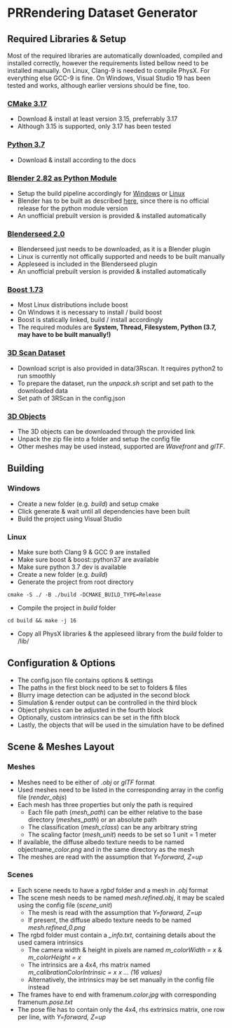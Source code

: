 # PRRendering Dataset Generator

## Required Libraries & Setup
Most of the required libraries are automatically downloaded, compiled and installed correctly, however the requirements listed bellow need to be installed manually. On Linux, Clang-9 is needed to compile PhysX. For everything else GCC-9 is fine. On Windows, Visual Studio 19 has been tested and works, although earlier versions should be fine, too.

### [CMake 3.17](https://cmake.org/download/)
- Download & install at least version 3.15, preferrably 3.17
- Although 3.15 is supported, only 3.17 has been tested

### [Python 3.7](https://www.python.org/downloads/release/python-377/)
- Download & install according to the docs

### [Blender 2.82 as Python Module](https://wiki.blender.org/wiki/Building_Blender)
- Setup the build pipeline accordingly for [Windows](https://wiki.blender.org/wiki/Building_Blender/Windows) or [Linux](https://wiki.blender.org/wiki/Building_Blender/Linux)
- Blender has to be built as described [here](https://wiki.blender.org/wiki/Building_Blender/Other/BlenderAsPyModule), since there is no official release for the python module version
- An unofficial prebuilt version is provided & installed automatically

### [Blenderseed 2.0](https://github.com/appleseedhq/blenderseed/releases)
- Blenderseed just needs to be downloaded, as it is a Blender plugin 
- Linux is currently not offically supported and needs to be built manually
- Appleseed is included in the Blenderseed plugin
- An unofficial prebuilt version is provided & installed automatically

### [Boost 1.73](https://www.boost.org/)
- Most Linux distributions include boost
- On Windows it is necessary to install / build boost
- Boost is statically linked, build / install accordingly
- The required modules are **System, Thread, Filesystem, Python (3.7, may have to be built manually!)**

### [3D Scan Dataset](https://waldjohannau.github.io/RIO/)
- Download script is also provided in data/3Rscan. It requires python2 to run smoothly
- To prepare the dataset, run the _unpack.<span></span>sh_ script and set path to the downloaded data
- Set path of 3RScan in the config.json

### [3D Objects](https://www.alexanderepple.de/pr-rendering-objects-download/)
- The 3D objects can be downloaded through the provided link
- Unpack the zip file into a folder and setup the config file
- Other meshes may be used instead, supported are _Wavefront_ and _glTF_.

## Building

### Windows
- Create a new folder (e.g. _build_) and setup cmake
- Click generate & wait until all dependencies have been built
- Build the project using Visual Studio

### Linux
- Make sure both Clang 9 & GCC 9 are installed
- Make sure boost & boost::python37 are available
- Make sure python 3.7 dev is available
- Create a new folder (e.g. _build_)
- Generate the project from root directory
```shell
cmake -S ./ -B ./build -DCMAKE_BUILD_TYPE=Release
```
- Compile the project in _build_ folder
```shell
cd build && make -j 16
```
- Copy all PhysX libraries & the appleseed library from the _build_ folder to /lib/

## Configuration & Options
- The config.json file contains options & settings
- The paths in the first block need to be set to folders & files
- Blurry image detection can be adjusted in the second block
- Simulation & render output can be controlled in the third block
- Object physics can be adjusted in the fourth block
- Optionally, custom intrinsics can be set in the fifth block
- Lastly, the objects that will be used in the simulation have to be defined

## Scene & Meshes Layout

### Meshes
- Meshes need to be either of _.obj_ or _glTF_ format
- Used meshes need to be listed in the corresponding array in the config file (_render\_objs_)
- Each mesh has three properties but only the path is required
    - Each file path (_mesh\_path_) can be either relative to the base directory (_meshes\_path_) or an absolute path
    - The classification (_mesh\_class_) can be any arbitrary string
    - The scaling factor (_mesh\_unit_) needs to be set so 1 unit = 1 meter
- If available, the diffuse albedo texture needs to be named objectname\__color.png_ and in the same directory as the mesh
- The meshes are read with the assumption that _Y=forward, Z=up_

### Scenes
- Each scene needs to have a _rgbd_ folder and a mesh in _.obj_ format
- The scene mesh needs to be named _mesh.refined.obj_, it may be scaled using the config file (_scene\_unit_)
    - The mesh is read with the assumption that _Y=forward, Z=up_
    - If present, the diffuse albedo texture needs to be named _mesh.refined\_0.png_
- The rgbd folder must contain a _\_info.txt_, containing details about the used camera intrinsics
    - The camera width & height in pixels are named _m\_colorWidth = x_ & _m\_colorHeight = x_
    - The intrinsics are a 4x4, rhs matrix named _m\_calibrationColorIntrinsic = x x ... (16 values)_
    - Alternatively, the intrinsics may be set manually in the config file instead
- The frames have to end with framenum\._color.jpg_ with corresponding framenum\._pose.txt_
- The pose file has to contain only the 4x4, rhs extrinsics matrix, one row per line, with _Y=forward, Z=up_
